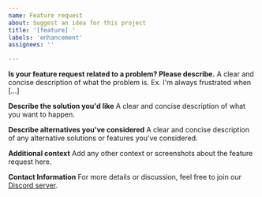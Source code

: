 ```yaml
---
name: Feature request
about: Suggest an idea for this project
title: '[feature] '
labels: 'enhancement'
assignees: ''

---
```


**Is your feature request related to a problem? Please describe.**
A clear and concise description of what the problem is. Ex. I'm always frustrated when [...]

**Describe the solution you'd like**
A clear and concise description of what you want to happen.

**Describe alternatives you've considered**
A clear and concise description of any alternative solutions or features you've considered.

**Additional context**
Add any other context or screenshots about the feature request here.

**Contact Information**
For more details or discussion, feel free to join our [Discord server](https://discord.gg/3Rg6tN5A7Q).